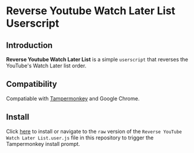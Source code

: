# Reverse Youtube Watch Later List Userscript
## Introduction
**Reverse Youtube Watch Later List** is a simple  `userscript` that reverses the YouTube's Watch Later list order.

## Compatibility
Compatiable with [Tampermonkey](http://tampermonkey.net/) and Google Chrome.

## Install
Click [here](https://github.com/kjunggithub/reverse-youtube-watch-later-list/raw/master/Reverse%20YouTube%20Watch%20Later%20List.user.js) to install or navigate to the `raw` version of the `Reverse YouTube Watch Later List.user.js` file in this repository to trigger the Tampermonkey install prompt.